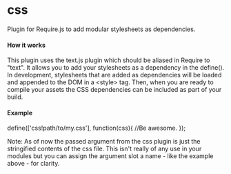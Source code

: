 css
===

Plugin for Require.js to add modular stylesheets as dependencies.

#### How it works
This plugin uses the text.js plugin which should be aliased in Require to "text". It allows you to add your stylesheets as a dependency in the define(). In development, stylesheets that are added as dependencies will be loaded and appended to the DOM in a &lt;style&gt; tag. Then, when you are ready to compile your assets the CSS dependencies can be included as part of your build.

#### Example

define(['css!path/to/my.css'], function(css){ //Be awesome. });

Note: As of now the passed argument from the css plugin is just the stringified contents of the css file. This isn't really of any use in your modules but you can assign the argument slot a name - like the example above - for clarity.